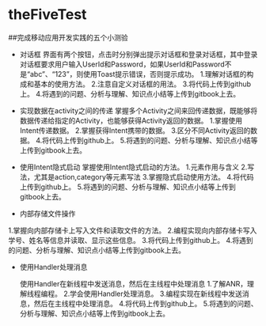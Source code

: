 # theFiveTest

##完成移动应用开发实践的五个小测验


  
- 对话框
  界面有两个按钮，点击时分别弹出提示对话框和登录对话框，其中登录对话框要求用户输入UserId和Password，如果UserId和Password不是“abc”、“123”，则使用Toast提示错误，否则提示成功。
1.理解对话框的构成和基本的使用方法。
2.注意自定义对话框的用法。
3.将代码上传到github上。
4.将遇到的问题、分析与理解、知识点小结等上传到gitbook上去。

- 实现数据在activity之间的传递
  掌握多个Activity之间来回传递数据，既能够将数据传递给指定的Activity，也能够获得Activity返回的数据。
1.掌握使用Intent传递数据。
2.掌握获得Intent携带的数据。
3.区分不同Activity返回的数据。
4.将代码上传到github上。
5.将遇到的问题、分析与理解、知识点小结等上传到gitbook上去。


- 使用Intent隐式启动
	掌握使用Intent隐式启动的方法。
1.<intent-filter>元素作用与含义
2.<intent-filter>写法，尤其是action,category等元素写法
3.掌握隐式启动使用方法。
4.将代码上传到github上。
5.将遇到的问题、分析与理解、知识点小结等上传到gitbook上去。


- 内部存储文件操作

1.掌握向内部存储卡上写入文件和读取文件的方法。
2.编程实现向内部存储卡写入学号、姓名等信息并读取、显示这些信息。
3.将代码上传到github上。
4.将遇到的问题、分析与理解、知识点小结等上传到gitbook上去。


- 使用Handler处理消息

	使用Handler在新线程中发送消息，然后在主线程中处理消息
1.了解ANR，理解线程编程。
2.学会使用Handler处理消息。
3.编程实现在新线程中发送消息，然后在主线程中处理消息。
4.将代码上传到github上。
5.将遇到的问题、分析与理解、知识点小结等上传到gitbook上去。

